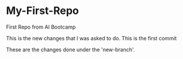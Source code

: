 # My-First-Repo
First Repo from AI Bootcamp

This is the new changes that I was asked to do.  This is the first commit

These are the changes done under the 'new-branch'.